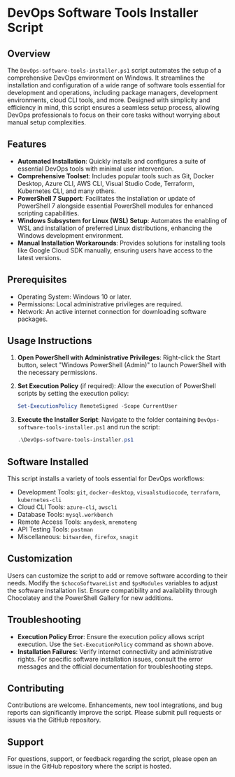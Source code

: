 # DevOps Software Tools Installer Script

## Overview

The `DevOps-software-tools-installer.ps1` script automates the setup of a comprehensive DevOps environment on Windows. It streamlines the installation and configuration of a wide range of software tools essential for development and operations, including package managers, development environments, cloud CLI tools, and more. Designed with simplicity and efficiency in mind, this script ensures a seamless setup process, allowing DevOps professionals to focus on their core tasks without worrying about manual setup complexities.

## Features

- **Automated Installation**: Quickly installs and configures a suite of essential DevOps tools with minimal user intervention.
- **Comprehensive Toolset**: Includes popular tools such as Git, Docker Desktop, Azure CLI, AWS CLI, Visual Studio Code, Terraform, Kubernetes CLI, and many others.
- **PowerShell 7 Support**: Facilitates the installation or update of PowerShell 7 alongside essential PowerShell modules for enhanced scripting capabilities.
- **Windows Subsystem for Linux (WSL) Setup**: Automates the enabling of WSL and installation of preferred Linux distributions, enhancing the Windows development environment.
- **Manual Installation Workarounds**: Provides solutions for installing tools like Google Cloud SDK manually, ensuring users have access to the latest versions.

## Prerequisites

- Operating System: Windows 10 or later.
- Permissions: Local administrative privileges are required.
- Network: An active internet connection for downloading software packages.

## Usage Instructions

1. **Open PowerShell with Administrative Privileges**: Right-click the Start button, select "Windows PowerShell (Admin)" to launch PowerShell with the necessary permissions.

2. **Set Execution Policy** (if required): Allow the execution of PowerShell scripts by setting the execution policy:

    ```powershell
    Set-ExecutionPolicy RemoteSigned -Scope CurrentUser
    ```

3. **Execute the Installer Script**: Navigate to the folder containing `DevOps-software-tools-installer.ps1` and run the script:

    ```powershell
    .\DevOps-software-tools-installer.ps1
    ```

## Software Installed

This script installs a variety of tools essential for DevOps workflows:

- Development Tools: `git`, `docker-desktop`, `visualstudiocode`, `terraform`, `kubernetes-cli`
- Cloud CLI Tools: `azure-cli`, `awscli`
- Database Tools: `mysql.workbench`
- Remote Access Tools: `anydesk`, `mremoteng`
- API Testing Tools: `postman`
- Miscellaneous: `bitwarden`, `firefox`, `snagit`

## Customization

Users can customize the script to add or remove software according to their needs. Modify the `$chocoSoftwareList` and `$psModules` variables to adjust the software installation list. Ensure compatibility and availability through Chocolatey and the PowerShell Gallery for new additions.

## Troubleshooting

- **Execution Policy Error**: Ensure the execution policy allows script execution. Use the `Set-ExecutionPolicy` command as shown above.
- **Installation Failures**: Verify internet connectivity and administrative rights. For specific software installation issues, consult the error messages and the official documentation for troubleshooting steps.

## Contributing

Contributions are welcome. Enhancements, new tool integrations, and bug reports can significantly improve the script. Please submit pull requests or issues via the GitHub repository.

## Support

For questions, support, or feedback regarding the script, please open an issue in the GitHub repository where the script is hosted.